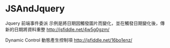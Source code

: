 # JSAndJquery


Jquery 前端事件委派
示例是將日期因觸發圖片而變化，並在觸發日期變化後，傳新的日期將資料重整
http://jsfiddle.net/4w5g0gzm/


Dynamic Control 動態產生控制項
http://jsfiddle.net/16bo1enz/
